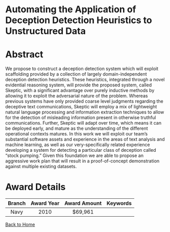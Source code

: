 
Automating the Application of Deception Detection Heuristics to Unstructured Data
=================================================================================

# Abstract


We propose to construct a deception detection system which will exploit scaffolding provided by a collection of largely domain-independent deception detection heuristics. These heuristics, integrated through a novel evidential reasoning system, will provide the proposed system, called Skeptic, with a significant advantage over purely inductive methods by allowing it to exploit the adversarial nature of the problem. Whereas previous systems have only provided coarse level judgments regarding the deceptive text communications, Skeptic will employ a mix of lightweight natural language processing and information extraction techniques to allow for the detection of misleading information present in otherwise truthful communications. Further, Skeptic will adapt over time, which means it can be deployed early, and mature as the understanding of the different operational contexts matures. In this work we will exploit our team’s substantial software assets and experience in the areas of text analysis and machine learning, as well as our very-specifically related experience developing a system for detecting a particular class of deception called “stock pumping.” Given this foundation we are able to propose an aggressive work plan that will result in a proof-of-concept demonstration against multiple existing datasets.  

# Award Details

|Branch|Award Year|Award Amount|Keywords|
| :---: | :---: | :---: | :---: |
|Navy|2010|$69,961||
  
  


[Back to Home](https://github.com/chrischow/dod_sbir_awards/DJ/#1896)
